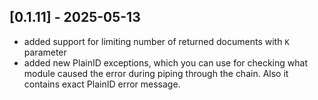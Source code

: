 ## [0.1.11] - 2025-05-13

- added support for limiting number of returned documents with `K` parameter
- added new PlainID exceptions, which you can use for checking what module caused the error during piping through the chain. Also it contains exact PlainID error message.
